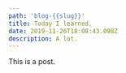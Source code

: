 ```yaml
---
path: 'blog-{{slug}}'
title: Today I learned.
date: 2019-11-26T18:08:43.098Z
description: A lot.
---
```

This is a post.

